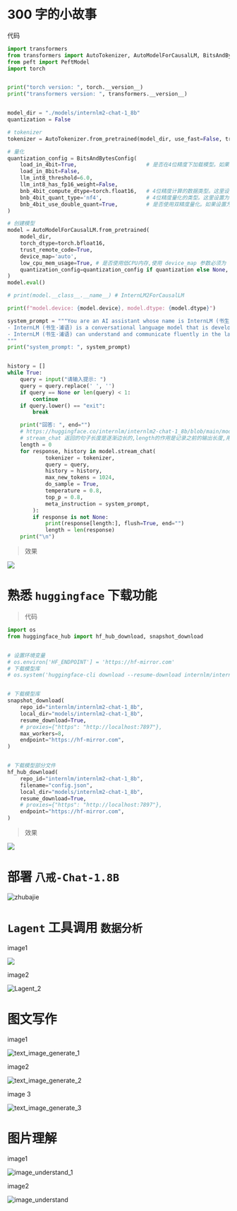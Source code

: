 # 300 字的小故事

代码

```python
import transformers
from transformers import AutoTokenizer, AutoModelForCausalLM, BitsAndBytesConfig
from peft import PeftModel
import torch


print("torch version: ", torch.__version__)
print("transformers version: ", transformers.__version__)


model_dir = "./models/internlm2-chat-1_8b"
quantization = False

# tokenizer
tokenizer = AutoTokenizer.from_pretrained(model_dir, use_fast=False, trust_remote_code=True)

# 量化
quantization_config = BitsAndBytesConfig(
    load_in_4bit=True,                      # 是否在4位精度下加载模型。如果设置为True，则在4位精度下加载模型。
    load_in_8bit=False,
    llm_int8_threshold=6.0,
    llm_int8_has_fp16_weight=False,
    bnb_4bit_compute_dtype=torch.float16,   # 4位精度计算的数据类型。这里设置为torch.float16，表示使用半精度浮点数。
    bnb_4bit_quant_type='nf4',              # 4位精度量化的类型。这里设置为"nf4"，表示使用nf4量化类型。 nf4: 4bit-NormalFloat
    bnb_4bit_use_double_quant=True,         # 是否使用双精度量化。如果设置为True，则使用双精度量化。
)

# 创建模型
model = AutoModelForCausalLM.from_pretrained(
    model_dir,
    torch_dtype=torch.bfloat16,
    trust_remote_code=True,
    device_map='auto',
    low_cpu_mem_usage=True, # 是否使用低CPU内存,使用 device_map 参数必须为 True
    quantization_config=quantization_config if quantization else None,
)
model.eval()

# print(model.__class__.__name__) # InternLM2ForCausalLM

print(f"model.device: {model.device}, model.dtype: {model.dtype}")

system_prompt = """You are an AI assistant whose name is InternLM (书生·浦语).
- InternLM (书生·浦语) is a conversational language model that is developed by Shanghai AI Laboratory (上海人工智能实验室). It is designed to be helpful, honest, and harmless.
- InternLM (书生·浦语) can understand and communicate fluently in the language chosen by the user such as English and 中文.
"""
print("system_prompt: ", system_prompt)


history = []
while True:
    query = input("请输入提示: ")
    query = query.replace(' ', '')
    if query == None or len(query) < 1:
        continue
    if query.lower() == "exit":
        break

    print("回答: ", end="")
    # https://huggingface.co/internlm/internlm2-chat-1_8b/blob/main/modeling_internlm2.py#L1185
    # stream_chat 返回的句子长度是逐渐边长的,length的作用是记录之前的输出长度,用来截断之前的输出
    length = 0
    for response, history in model.stream_chat(
            tokenizer = tokenizer,
            query = query,
            history = history,
            max_new_tokens = 1024,
            do_sample = True,
            temperature = 0.8,
            top_p = 0.8,
            meta_instruction = system_prompt,
        ):
        if response is not None:
            print(response[length:], flush=True, end="")
            length = len(response)
    print("\n")
```

> 效果

![](InternLM2_homework2.assets/300.png)

# 熟悉 `huggingface` 下载功能

> 代码

```python
import os
from huggingface_hub import hf_hub_download, snapshot_download


# 设置环境变量
# os.environ['HF_ENDPOINT'] = 'https://hf-mirror.com'
# 下载模型库
# os.system('huggingface-cli download --resume-download internlm/internlm2-chat-1_8b --local-dir models/internlm2-chat-1_8b')


# 下载模型库
snapshot_download(
    repo_id="internlm/internlm2-chat-1_8b",
    local_dir="models/internlm2-chat-1_8b",
    resume_download=True,
    # proxies={"https": "http://localhost:7897"},
    max_workers=8,
    endpoint="https://hf-mirror.com",
)


# 下载模型部分文件
hf_hub_download(
    repo_id="internlm/internlm2-chat-1_8b",
    filename="config.json",
    local_dir="models/internlm2-chat-1_8b",
    resume_download=True,
    # proxies={"https": "http://localhost:7897"},
    endpoint="https://hf-mirror.com",
)
```

> 效果

![](InternLM2_homework2.assets/huggingface_cli.png)

# 部署 `八戒-Chat-1.8B`

![zhubajie](InternLM2_homework2.assets/zhubajie.png)

#  `Lagent` 工具调用 `数据分析` 

image1

![](InternLM2_homework2.assets/Lagent_1.png)

image2

![Lagent_2](InternLM2_homework2.assets/Lagent_2.jpeg)



# 图文写作

image1

![text_image_generate_1](InternLM2_homework2.assets/text_image_generate_1.jpeg)

image2

![text_image_generate_2](InternLM2_homework2.assets/text_image_generate_2.jpeg)

image 3

![text_image_generate_3](InternLM2_homework2.assets/text_image_generate_3.jpeg)

# 图片理解

image1

![image_understand_1](InternLM2_homework2.assets/image_understand_1.jpeg)

image2

![image_understand](InternLM2_homework2.assets/image_understand_2.jpeg)

